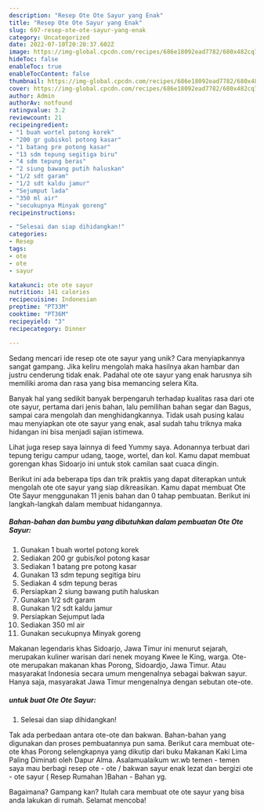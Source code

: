 ```yaml
---
description: "Resep Ote Ote Sayur yang Enak"
title: "Resep Ote Ote Sayur yang Enak"
slug: 697-resep-ote-ote-sayur-yang-enak
category: Uncategorized
date: 2022-07-10T20:20:37.602Z
image: https://img-global.cpcdn.com/recipes/686e18092ead7782/680x482cq70/ote-ote-sayur-foto-resep-utama.jpg
hideToc: false
enableToc: true
enableTocContent: false
thumbnail: https://img-global.cpcdn.com/recipes/686e18092ead7782/680x482cq70/ote-ote-sayur-foto-resep-utama.jpg
cover: https://img-global.cpcdn.com/recipes/686e18092ead7782/680x482cq70/ote-ote-sayur-foto-resep-utama.jpg
author: Admin
authorAv: notfound
ratingvalue: 3.2
reviewcount: 21
recipeingredient:
- "1 buah wortel potong korek"
- "200 gr gubiskol potong kasar"
- "1 batang pre potong kasar"
- "13 sdm tepung segitiga biru"
- "4 sdm tepung beras"
- "2 siung bawang putih haluskan"
- "1/2 sdt garam"
- "1/2 sdt kaldu jamur"
- "Sejumput lada"
- "350 ml air"
- "secukupnya Minyak goreng"
recipeinstructions:

- "Selesai dan siap dihidangkan!"
categories:
- Resep
tags:
- ote
- ote
- sayur

katakunci: ote ote sayur 
nutrition: 141 calories
recipecuisine: Indonesian
preptime: "PT33M"
cooktime: "PT36M"
recipeyield: "3"
recipecategory: Dinner

---
```





Sedang mencari ide resep ote ote sayur yang unik? Cara menyiapkannya sangat gampang. Jika keliru mengolah maka hasilnya akan hambar dan justru cenderung tidak enak. Padahal ote ote sayur yang enak harusnya sih memiliki aroma dan rasa yang bisa memancing selera Kita.





Banyak hal yang sedikit banyak berpengaruh terhadap kualitas rasa dari ote ote sayur, pertama dari jenis bahan, lalu pemilihan bahan segar dan Bagus, sampai cara mengolah dan menghidangkannya. Tidak usah pusing kalau mau menyiapkan ote ote sayur yang enak,      asal sudah tahu triknya maka hidangan ini bisa menjadi sajian istimewa.














Lihat juga resep saya lainnya di feed Yummy saya. Adonannya terbuat dari tepung terigu campur udang, taoge, wortel, dan kol. Kamu dapat membuat gorengan khas Sidoarjo ini untuk stok camilan saat cuaca dingin.






Berikut ini ada beberapa tips dan trik praktis yang dapat diterapkan untuk mengolah ote ote sayur yang siap dikreasikan. Kamu dapat membuat Ote Ote Sayur menggunakan 11 jenis bahan dan 0 tahap pembuatan. Berikut ini langkah-langkah dalam membuat hidangannya.

<!--inarticleads1-->

##### Bahan-bahan dan bumbu yang dibutuhkan dalam pembuatan Ote Ote Sayur:

1. Gunakan 1 buah wortel potong korek
1. Sediakan 200 gr gubis/kol potong kasar
1. Sediakan 1 batang pre potong kasar
1. Gunakan 13 sdm tepung segitiga biru
1. Sediakan 4 sdm tepung beras
1. Persiapkan 2 siung bawang putih haluskan
1. Gunakan 1/2 sdt garam
1. Gunakan 1/2 sdt kaldu jamur
1. Persiapkan Sejumput lada
1. Sediakan 350 ml air
1. Gunakan secukupnya Minyak goreng


Makanan legendaris khas Sidoarjo, Jawa Timur ini menurut sejarah, merupakan kuliner warisan dari nenek moyang Kwee Ie King, warga. Ote-ote merupakan makanan khas Porong, Sidoardjo, Jawa Timur. Atau masyarakat Indonesia secara umum mengenalnya sebagai bakwan sayur. Hanya saja, masyarakat Jawa Timur mengenalnya dengan sebutan ote-ote. 

<!--inarticleads2-->

#####  untuk buat Ote Ote Sayur:


1. Selesai dan siap dihidangkan!

Tak ada perbedaan antara ote-ote dan bakwan. Bahan-bahan yang digunakan dan proses pembuatannya pun sama. Berikut cara membuat ote-ote khas Porong selengkapnya yang dikutip dari buku Makanan Kaki Lima Paling Diminati oleh Dapur Alma. Asalamualaikum wr.wb temen - temen saya mau berbagi resep ote - ote / bakwan sayur enak lezat dan bergizi ote - ote sayur ( Resep Rumahan )Bahan - Bahan yg. 

Bagaimana? Gampang kan? Itulah cara membuat ote ote sayur yang bisa anda lakukan di rumah. Selamat mencoba!
